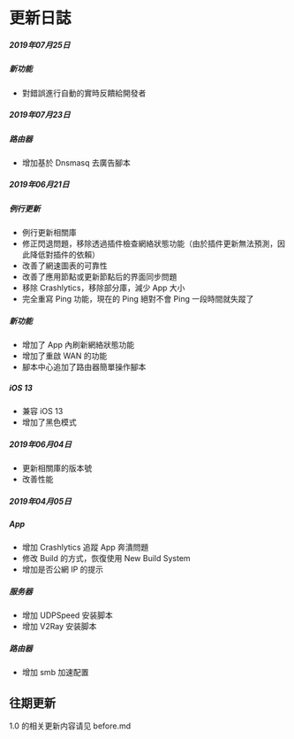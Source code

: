 # 更新日誌

##### 2019年07月25日

##### 新功能

* 對錯誤進行自動的實時反饋給開發者

##### 2019年07月23日

##### 路由器

* 增加基於 Dnsmasq 去廣告腳本

##### 2019年06月21日

##### 例行更新

* 例行更新相關庫
* 修正閃退問題，移除透過插件檢查網絡狀態功能（由於插件更新無法預測，因此降低對插件的依賴）
* 改善了網速圖表的可靠性
* 改善了應用節點或更新節點后的界面同步問題
* 移除 Crashlytics，移除部分庫，減少 App 大小
* 完全重寫 Ping 功能，現在的 Ping 絕對不會 Ping 一段時間就失蹤了

##### 新功能

* 增加了 App 內刷新網絡狀態功能
* 增加了重啟 WAN 的功能
* 腳本中心追加了路由器簡單操作腳本

##### iOS 13

* 兼容 iOS 13
* 增加了黑色模式



##### 2019年06月04日

* 更新相關庫的版本號
* 改善性能

##### 2019年04月05日

##### App

* 增加 Crashlytics 追蹤 App 奔潰問題
* 修改 Build 的方式，恢復使用 New Build System
* 增加是否公網 IP 的提示

##### 服务器

* 增加 UDPSpeed 安装脚本
* 增加 V2Ray 安装脚本

##### 路由器

* 增加 smb 加速配置



## 往期更新

1.0 的相关更新内容请见 before.md

